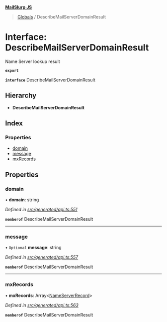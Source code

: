 **[MailSlurp JS](../README.md)**

> [Globals](../README.md) / DescribeMailServerDomainResult

# Interface: DescribeMailServerDomainResult

Name Server lookup result

**`export`** 

**`interface`** DescribeMailServerDomainResult

## Hierarchy

* **DescribeMailServerDomainResult**

## Index

### Properties

* [domain](describemailserverdomainresult.md#domain)
* [message](describemailserverdomainresult.md#message)
* [mxRecords](describemailserverdomainresult.md#mxrecords)

## Properties

### domain

•  **domain**: string

*Defined in [src/generated/api.ts:551](https://github.com/mailslurp/mailslurp-client/blob/717d89d/src/generated/api.ts#L551)*

**`memberof`** DescribeMailServerDomainResult

___

### message

• `Optional` **message**: string

*Defined in [src/generated/api.ts:557](https://github.com/mailslurp/mailslurp-client/blob/717d89d/src/generated/api.ts#L557)*

**`memberof`** DescribeMailServerDomainResult

___

### mxRecords

•  **mxRecords**: Array\<[NameServerRecord](nameserverrecord.md)>

*Defined in [src/generated/api.ts:563](https://github.com/mailslurp/mailslurp-client/blob/717d89d/src/generated/api.ts#L563)*

**`memberof`** DescribeMailServerDomainResult
